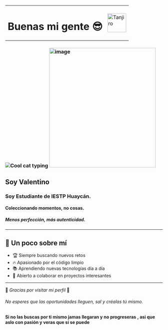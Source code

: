 # <table>
  <tr>
    <td><h1>Buenas mi gente 😎</h1></td>
    <td><img src="https://github.com/valentino/valentino/blob/main/ccc2efd5-e2ba-4247-bec0-167f1cf62962.png" alt="Tanjiro" width="60"/></td>
  </tr>
</table>

                                  

 




### ![Cool cat typing](https://media.giphy.com/media/JIX9t2j0ZTN9S/giphy.gif) <img width="340" height="382" alt="image" src="https://github.com/user-attachments/assets/9be2e989-7581-4551-b49b-17805e3f5510" />





## Soy Valentino
### Soy Estudiante de IESTP Huaycán.
#### Coleccionando momentos, no cosas.
##### Menos perfección, más autenticidad.
---

## 🎯 Un poco sobre mí
- 🏆 Siempre buscando nuevos retos  
- 🔥 Apasionado por el código limpio  
- 📚 Aprendiendo nuevas tecnologías día a día  
- 🤝 Abierto a colaborar en proyectos interesantes  

---

🎉 *Gracias por visitar mi perfil* 🚀 
###### No esperes que las oportunidades lleguen, sal y créalas tú mismo.
**Si no las buscas por ti mismo jamas llegaran y no progreseras**
**, asi que aslo con pasión y veras que si se puede**





